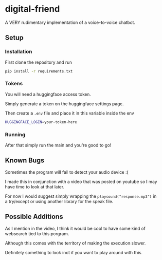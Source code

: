 # digital-friend
A VERY rudimentary implementation of a voice-to-voice chatbot. 


## Setup



### Installation

First clone the repository and run

```bash
pip install -r requirements.txt
```

### Tokens

You will need a huggingface access token.

Simply generate a token on the huggingface settings page.

Then create a `.env` file and place it in this variable inside the env

```bash
HUGGINGFACE_LOGIN=your-token-here
```

### Running

After that simply run the main and you're good to go!


## Known Bugs

Sometimes the program will fail to detect your audio device :(

I made this in conjunction with a video that was posted on youtube so I may have time to look at that later.

For now I would suggest simply wrapping the `playsound("response.mp3")` in a try/except or using another library for the speak file.



## Possible Additions

As I mention in the video, I think it would be cool to have some kind of websearch tied to this porgram.

Although this comes with the territory of making the execution slower.

Definitely something to look inot if you want to play around with this.
